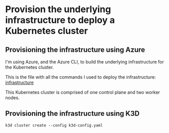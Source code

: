 # Provision the underlying infrastructure to deploy a Kubernetes cluster

## Provisioning the infrastructure using Azure

I'm using Azure, and the Azure CLI, to build the underlying infrastructure for the Kubernetes cluster.

This is the file with all the commands I used to deploy the infrastructure: [infrastructure](/Architecture_Installation_and_Configuration/other_files/Infrastructure.sh)

This Kubernetes cluster is comprised of one control plane and two worker nodes.

## Provisioning the infrastructure using K3D

`k3d cluster create --config k3d-config.yaml`
